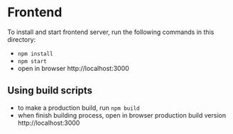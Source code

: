 # Frontend

To install and start frontend server, run the following commands in this directory:

* `npm install`
* `npm start`
* open in browser http://localhost:3000

## Using build scripts

* to make a production build, run `npm build`
* when finish building process, open in browser production build version http://localhost:3000
